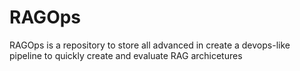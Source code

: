 # RAGOps
RAGOps is a repository to store all advanced in create a devops-like pipeline to quickly create and evaluate RAG archicetures

